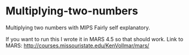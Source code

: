 # Multiplying-two-numbers
Multiplying two numbers with MIPS
Fairly self explanatory. 

If you want to run this I wrote it in MARS 4.5 so that should work. 
Link to MARS: http://courses.missouristate.edu/KenVollmar/mars/
